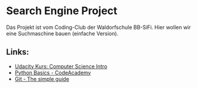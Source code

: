 # Search Engine Project

Das Projekt ist vom Coding-Club der Waldorfschule BB-SiFi.
Hier wollen wir eine Suchmaschine bauen (einfache Version).

## Links:
* [Udacity Kurs: Computer Science Intro](https://www.udacity.com/course/progress#!/c-cs101)
* [Python Basics - CodeAcademy](http://www.codecademy.com/tracks/python)
* [Git - The simple guide](https://rogerdudler.github.io/git-guide/)
